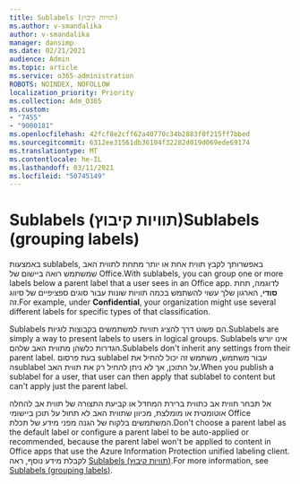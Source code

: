 ```yaml
---
title: Sublabels (תוויות קיבוץ)
ms.author: v-smandalika
author: v-smandalika
manager: dansimp
ms.date: 02/21/2021
audience: Admin
ms.topic: article
ms.service: o365-administration
ROBOTS: NOINDEX, NOFOLLOW
localization_priority: Priority
ms.collection: Adm_O365
ms.custom:
- "7455"
- "9000181"
ms.openlocfilehash: 42fcf8e2cff62a40770c34b2883f0f215ff7bbed
ms.sourcegitcommit: 6312ee31561db36104f32282d019d069ede69174
ms.translationtype: MT
ms.contentlocale: he-IL
ms.lasthandoff: 03/11/2021
ms.locfileid: "50745149"
---
```

# <a name="sublabels-grouping-labels"></a><span data-ttu-id="7e9fe-102">Sublabels (תוויות קיבוץ)</span><span class="sxs-lookup"><span data-stu-id="7e9fe-102">Sublabels (grouping labels)</span></span>

<span data-ttu-id="7e9fe-103">באמצעות sublabels, באפשרותך לקבץ תווית אחת או יותר מתחת לתווית האב שמשתמש רואה ביישום של Office.</span><span class="sxs-lookup"><span data-stu-id="7e9fe-103">With sublabels, you can group one or more labels below a parent label that a user sees in an Office app.</span></span> <span data-ttu-id="7e9fe-104">לדוגמה, תחת **סודי**, הארגון שלך עשוי להשתמש בכמה תוויות שונות עבור סוגים ספציפיים של סיווג זה.</span><span class="sxs-lookup"><span data-stu-id="7e9fe-104">For example, under **Confidential**, your organization might use several different labels for specific types of that classification.</span></span>

<span data-ttu-id="7e9fe-105">Sublabels הם פשוט דרך להציג תוויות למשתמשים בקבוצות לוגיות.</span><span class="sxs-lookup"><span data-stu-id="7e9fe-105">Sublabels are simply a way to present labels to users in logical groups.</span></span> <span data-ttu-id="7e9fe-106">Sublabels אינו יורש הגדרות כלשהן מתווית האב שלהם.</span><span class="sxs-lookup"><span data-stu-id="7e9fe-106">Sublabels don't inherit any settings from their parent label.</span></span> <span data-ttu-id="7e9fe-107">בעת פרסום sublabel עבור משתמש, משתמש זה יכול להחיל את הsublabel על התוכן, אך לא ניתן להחיל רק את תווית האב.</span><span class="sxs-lookup"><span data-stu-id="7e9fe-107">When you publish a sublabel for a user, that user can then apply that sublabel to content but can't apply just the parent label.</span></span>

<span data-ttu-id="7e9fe-108">אל תבחר תווית אב כתווית ברירת המחדל או קביעת התצורה של תווית אב להחלה אוטומטית או מומלצת, מכיוון שתווית האב לא תחול על תוכן ביישומי Office המשתמשים בלקוח של הגנה מפני מידע של תכלת.</span><span class="sxs-lookup"><span data-stu-id="7e9fe-108">Don't choose a parent label as the default label or configure a parent label to be auto-applied or recommended, because the parent label won't be applied to content in Office apps that use the Azure Information Protection unified labeling client.</span></span> <span data-ttu-id="7e9fe-109">לקבלת מידע נוסף, ראה [Sublabels (תוויות קיבוץ)](https://docs.microsoft.com/microsoft-365/compliance/sensitivity-labels).</span><span class="sxs-lookup"><span data-stu-id="7e9fe-109">For more information, see [Sublabels (grouping labels)](https://docs.microsoft.com/microsoft-365/compliance/sensitivity-labels).</span></span>